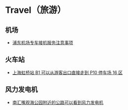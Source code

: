 # Travel（旅游）

## 机场
* [浦东机场专车接机服务注意事项](pudong-jichang-zhuanche-jieji-fuwu-zhuyishixiang.md)

## 火车站
* [上海虹桥站 B1 可以从游客出口直接走到 P10 停车场 16 区](上海虹桥站B1可以从游客出口直接走到P10停车场16区.md)

## 风力发电机
* [南汇嘴观海公园附近的公路可以看到风力发电机](南汇嘴观海公园附近的公路可以看到风力发电机/README.md)
